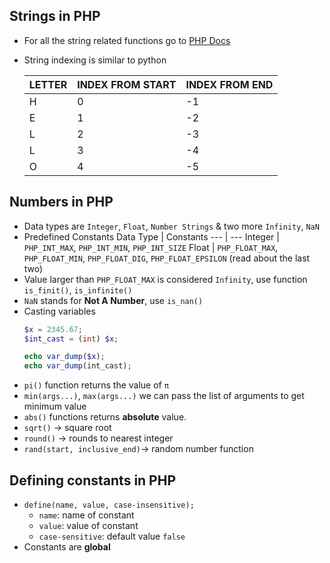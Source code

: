 
## Strings in PHP
- For all the string related functions go to [PHP Docs](https://www.php.net/manual/en/ref.strings.php)
- String indexing is similar to python

    LETTER | INDEX FROM START | INDEX FROM END
    -------| ---------------- | -------------
    H | 0 | -1
    E | 1 | -2
    L | 2 | -3
    L | 3 | -4
    O | 4 | -5

## Numbers in PHP
- Data types are `Integer`, `Float`, `Number Strings` & two more `Infinity`, `NaN`
- Predefined Constants
    Data Type | Constants
    --- | ---
    Integer | `PHP_INT_MAX`, `PHP_INT_MIN`, `PHP_INT_SIZE`
    Float | `PHP_FLOAT_MAX`, `PHP_FLOAT_MIN`, `PHP_FLOAT_DIG`, `PHP_FLOAT_EPSILON` (read about the last two)
- Value larger than `PHP_FLOAT_MAX` is considered `Infinity`, use function `is_finit()`, `is_infinite()`
- `NaN` stands for **Not A Number**, use `is_nan()`
- Casting variables
    ```php
    $x = 2345.67;
    $int_cast = (int) $x;

    echo var_dump($x);
    echo var_dump(int_cast);
    ```
- `pi()` function returns the value of `π`
- `min(args...)`, `max(args...)` we can pass the list of arguments to get minimum value
- `abs()` functions returns **absolute** value.
- `sqrt()` -> square root
- `round()` -> rounds to nearest integer
- `rand(start, inclusive_end)`-> random number function

## Defining constants in PHP
- `define(name, value, case-insensitive);`
    - `name`: name of constant
    - `value`: value of constant
    - `case-sensitive`: default value `false`
- Constants are **global**


